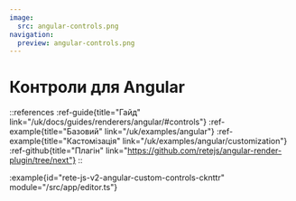 ```yaml
---
image:
  src: angular-controls.png
navigation:
  preview: angular-controls.png
---
```


# Контроли для Angular

::references
:ref-guide{title="Гайд" link="/uk/docs/guides/renderers/angular/#controls"}
:ref-example{title="Базовий" link="/uk/examples/angular"}
:ref-example{title="Кастомізація" link="/uk/examples/angular/customization"}
:ref-github{title="Плагін" link="https://github.com/retejs/angular-render-plugin/tree/next"}
::

:example{id="rete-js-v2-angular-custom-controls-cknttr" module="/src/app/editor.ts"}
